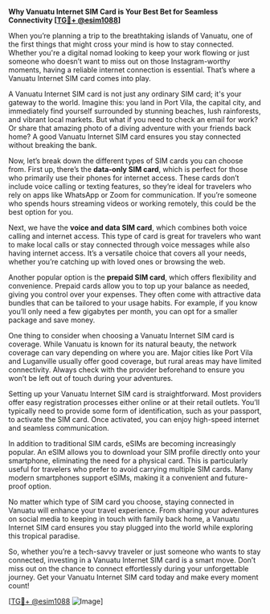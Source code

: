 **Why Vanuatu Internet SIM Card is Your Best Bet for Seamless Connectivity [[TG💪+ @esim1088](https://t.me/s/esim1088)]**

When you’re planning a trip to the breathtaking islands of Vanuatu, one of the first things that might cross your mind is how to stay connected. Whether you're a digital nomad looking to keep your work flowing or just someone who doesn’t want to miss out on those Instagram-worthy moments, having a reliable internet connection is essential. That’s where a Vanuatu Internet SIM card comes into play.

A Vanuatu Internet SIM card is not just any ordinary SIM card; it's your gateway to the world. Imagine this: you land in Port Vila, the capital city, and immediately find yourself surrounded by stunning beaches, lush rainforests, and vibrant local markets. But what if you need to check an email for work? Or share that amazing photo of a diving adventure with your friends back home? A good Vanuatu Internet SIM card ensures you stay connected without breaking the bank.

Now, let’s break down the different types of SIM cards you can choose from. First up, there’s the **data-only SIM card**, which is perfect for those who primarily use their phones for internet access. These cards don’t include voice calling or texting features, so they’re ideal for travelers who rely on apps like WhatsApp or Zoom for communication. If you’re someone who spends hours streaming videos or working remotely, this could be the best option for you.

Next, we have the **voice and data SIM card**, which combines both voice calling and internet access. This type of card is great for travelers who want to make local calls or stay connected through voice messages while also having internet access. It’s a versatile choice that covers all your needs, whether you’re catching up with loved ones or browsing the web.

Another popular option is the **prepaid SIM card**, which offers flexibility and convenience. Prepaid cards allow you to top up your balance as needed, giving you control over your expenses. They often come with attractive data bundles that can be tailored to your usage habits. For example, if you know you’ll only need a few gigabytes per month, you can opt for a smaller package and save money.

One thing to consider when choosing a Vanuatu Internet SIM card is coverage. While Vanuatu is known for its natural beauty, the network coverage can vary depending on where you are. Major cities like Port Vila and Luganville usually offer good coverage, but rural areas may have limited connectivity. Always check with the provider beforehand to ensure you won’t be left out of touch during your adventures.

Setting up your Vanuatu Internet SIM card is straightforward. Most providers offer easy registration processes either online or at their retail outlets. You’ll typically need to provide some form of identification, such as your passport, to activate the SIM card. Once activated, you can enjoy high-speed internet and seamless communication.

In addition to traditional SIM cards, eSIMs are becoming increasingly popular. An eSIM allows you to download your SIM profile directly onto your smartphone, eliminating the need for a physical card. This is particularly useful for travelers who prefer to avoid carrying multiple SIM cards. Many modern smartphones support eSIMs, making it a convenient and future-proof option.

No matter which type of SIM card you choose, staying connected in Vanuatu will enhance your travel experience. From sharing your adventures on social media to keeping in touch with family back home, a Vanuatu Internet SIM card ensures you stay plugged into the world while exploring this tropical paradise.

So, whether you’re a tech-savvy traveler or just someone who wants to stay connected, investing in a Vanuatu Internet SIM card is a smart move. Don’t miss out on the chance to connect effortlessly during your unforgettable journey. Get your Vanuatu Internet SIM card today and make every moment count!

[[TG💪+ @esim1088](https://t.me/s/esim1088) ![Image](https://i.postimg.cc/Y0z9fWf4/image.png)]